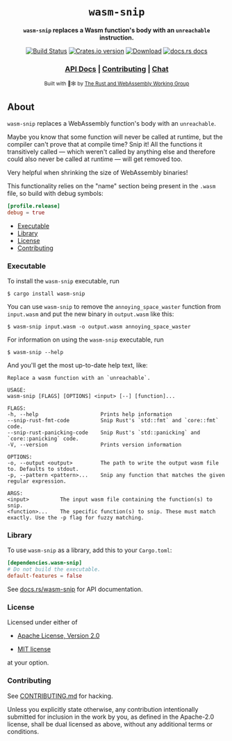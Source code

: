 <div align="center">

  <h1><code>wasm-snip</code></h1>

  <strong><code>wasm-snip</code> replaces a Wasm function's body with an <code>unreachable</code> instruction.</strong>

  <p>
    <a href="https://travis-ci.org/rustwasm/wasm-snip"><img src="https://img.shields.io/travis/rustwasm/wasm-snip.svg?style=flat-square" alt="Build Status" /></a>
    <a href="https://crates.io/crates/wasm-snip"><img src="https://img.shields.io/crates/v/wasm-snip.svg?style=flat-square" alt="Crates.io version" /></a>
    <a href="https://crates.io/crates/wasm-snip"><img src="https://img.shields.io/crates/d/wasm-snip.svg?style=flat-square" alt="Download" /></a>
    <a href="https://docs.rs/wasm-snip"><img src="https://img.shields.io/badge/docs-latest-blue.svg?style=flat-square" alt="docs.rs docs" /></a>
  </p>

  <h3>
    <a href="https://docs.rs/wasm-snip">API Docs</a>
    <span> | </span>
    <a href="https://github.com/rustwasm/wasm-snip/blob/master/CONTRIBUTING.md">Contributing</a>
    <span> | </span>
    <a href="https://discordapp.com/channels/442252698964721669/443151097398296587">Chat</a>
  </h3>

  <sub>Built with 🦀🕸 by <a href="https://rustwasm.github.io/">The Rust and WebAssembly Working Group</a></sub>
</div>

## About


`wasm-snip` replaces a WebAssembly function's body with an `unreachable`.

Maybe you know that some function will never be called at runtime, but the
compiler can't prove that at compile time? Snip it! All the functions it
transitively called &mdash; which weren't called by anything else and therefore
could also never be called at runtime &mdash; will get removed too.

Very helpful when shrinking the size of WebAssembly binaries!

This functionality relies on the "name" section being present in the `.wasm`
file, so build with debug symbols:

```toml
[profile.release]
debug = true
```

* [Executable](#executable)
* [Library](#library)
* [License](#license)
* [Contributing](#contributing)

### Executable

To install the `wasm-snip` executable, run

```
$ cargo install wasm-snip
```

You can use `wasm-snip` to remove the `annoying_space_waster`
function from `input.wasm` and put the new binary in `output.wasm` like this:

```
$ wasm-snip input.wasm -o output.wasm annoying_space_waster
```

For information on using the `wasm-snip` executable, run

```
$ wasm-snip --help
```

And you'll get the most up-to-date help text, like:

```
Replace a wasm function with an `unreachable`.

USAGE:
wasm-snip [FLAGS] [OPTIONS] <input> [--] [function]...

FLAGS:
-h, --help                    Prints help information
--snip-rust-fmt-code          Snip Rust's `std::fmt` and `core::fmt` code.
--snip-rust-panicking-code    Snip Rust's `std::panicking` and `core::panicking` code.
-V, --version                 Prints version information

OPTIONS:
-o, --output <output>         The path to write the output wasm file to. Defaults to stdout.
-p, --pattern <pattern>...    Snip any function that matches the given regular expression.

ARGS:
<input>          The input wasm file containing the function(s) to snip.
<function>...    The specific function(s) to snip. These must match exactly. Use the -p flag for fuzzy matching.
```

### Library

To use `wasm-snip` as a library, add this to your `Cargo.toml`:

```toml
[dependencies.wasm-snip]
# Do not build the executable.
default-features = false
```

See [docs.rs/wasm-snip][docs] for API documentation.

[docs]: https://docs.rs/wasm-snip

### License

Licensed under either of

 * [Apache License, Version 2.0](http://www.apache.org/licenses/LICENSE-2.0)

 * [MIT license](http://opensource.org/licenses/MIT)

at your option.

### Contributing

See
[CONTRIBUTING.md](https://github.com/rustwasm/wasm-snip/blob/master/CONTRIBUTING.md)
for hacking.

Unless you explicitly state otherwise, any contribution intentionally submitted
for inclusion in the work by you, as defined in the Apache-2.0 license, shall be
dual licensed as above, without any additional terms or conditions.

